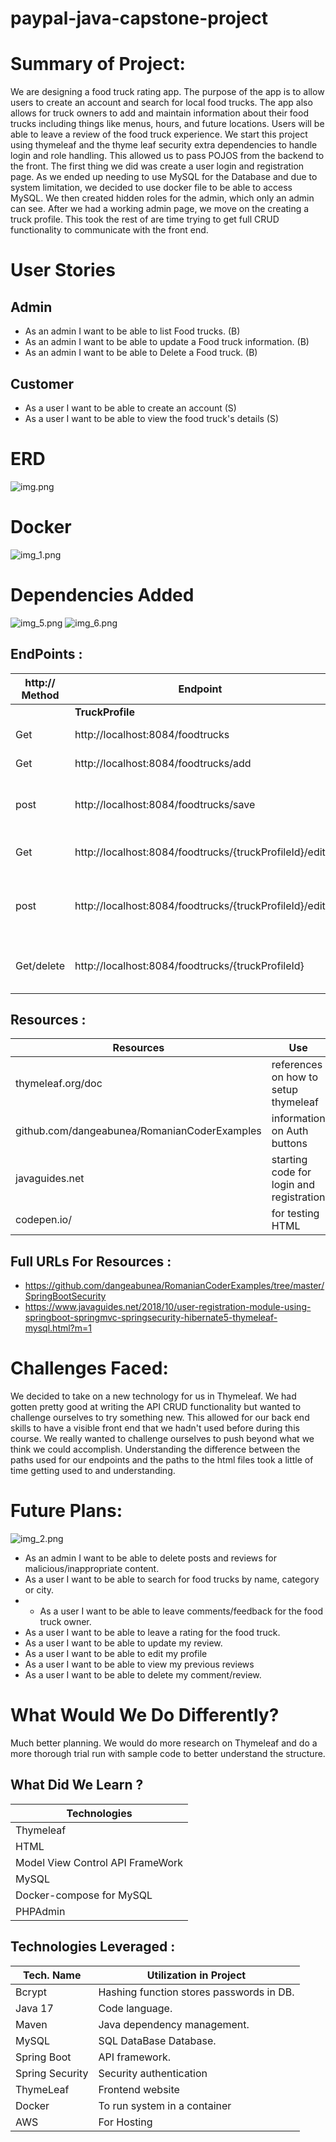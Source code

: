 # paypal-java-capstone-project

# Summary of Project:

We are designing a food truck rating app. The purpose of the app is to allow users to create an account and search for local food trucks. The app also allows for truck owners to add and maintain information about their food trucks including things like menus, hours, and future locations. Users will be able to leave a review of the food truck experience.
We start this project using thymeleaf and the thyme leaf security extra dependencies to handle login and role handling. This allowed us to pass POJOS from the backend to the front. The first thing we did was create a user login and registration page. As we ended up needing to use MySQL for the Database and due to system limitation, we decided to use docker file to be able to access MySQL. We then created hidden roles for the admin, which only an admin can see. After we had a working admin page, we move on the creating a truck profile. This took the rest of are time trying to get full CRUD functionality to communicate with the front end.

# User Stories

## Admin


* As an admin I want to be able to list Food trucks. (B)
* As an admin I want to be able to update a Food truck information. (B)
* As an admin I want to be able to Delete a Food truck. (B)

## Customer

* As a user I want to be able to create an account (S)
* As a user I want to be able to view the food truck's details (S)





# ERD
![img.png](ReadMeAssetes/img20.png)

# Docker
![img_1.png](ReadMeAssetes/img_21.png)


# Dependencies Added
![img_5.png](ReadMeAssetes/img_5.png)
![img_6.png](ReadMeAssetes/img_6.png)

## EndPoints :

| http:// Method| Endpoint| Description| Public/User/Admin
|--|--|--|--|
||**TruckProfile**
|Get | http://localhost:8084/foodtrucks | list Food Trucks | Admin
|Get | http://localhost:8084/foodtrucks/add | Render add page | Admin
|post | http://localhost:8084/foodtrucks/save | Saves User information to DataBase | Admin
|Get | http://localhost:8084/foodtrucks/{truckProfileId}/edit | Renders Update page | Admin
|post | http://localhost:8084/foodtrucks/{truckProfileId}/edit | Send updated information to DataBase | Admin
|Get/delete | http://localhost:8084/foodtrucks/{truckProfileId} | pulls the Truck profile and deletes it | Admin


## Resources :

|           Resources                           |        Use                 
|-----------------------------------------------|------------------------------------------|
| thymeleaf.org/doc                             | references on how to setup thymeleaf     |
| github.com/dangeabunea/RomanianCoderExamples  | information on Auth buttons              |
| javaguides.net                                | starting code for login and registration |
| codepen.io/                                   | for testing HTML                         |


## Full URLs For Resources :

* https://github.com/dangeabunea/RomanianCoderExamples/tree/master/SpringBootSecurity       
* https://www.javaguides.net/2018/10/user-registration-module-using-springboot-springmvc-springsecurity-hibernate5-thymeleaf-mysql.html?m=1

# Challenges Faced:
We decided to take on a new technology for us in Thymeleaf. We had gotten pretty good at writing the API CRUD functionality but wanted to challenge ourselves to 
try something new. This allowed for our back end skills to have a visible front end that we hadn't used before during this course. We really wanted to challenge 
ourselves to push beyond what we think we could accomplish. Understanding the difference between the paths used for our endpoints and the paths to the html files
took a little of time getting used to and understanding. 

# Future Plans:
![img_2.png](ReadMeAssetes/img_2.png)
* As an admin I want to be able to delete posts and reviews for malicious/inappropriate content. 
* As a user I want to be able to search for food trucks by name, category or city.
* * As a user I want to be able to leave comments/feedback for the food truck owner.
* As a user I want to be able to leave a rating for the food truck.
* As a user I want to be able to update my review.
* As a user I want to be able to edit my profile
* As a user I want to be able to view my previous reviews
* As a user I want to be able to delete my comment/review.

# What Would We Do Differently?
Much better planning. We would do more research on Thymeleaf and do a more thorough trial run with sample code to better understand the structure. 

## What Did We Learn ? 
|           Technologies           |
|----------------------------------|
| Thymeleaf                        |
| HTML                             |
| Model View Control API FrameWork |
| MySQL                            |
| Docker-compose for MySQL         |
| PHPAdmin                         |



## Technologies Leveraged :

|     Tech. Name     |            Utilization in Project            |
| ------------------ | -------------------------------------------- |
| Bcrypt             | Hashing function stores passwords in DB.     |
| Java 17            | Code language.                               |
| Maven              | Java dependency management.                  |
| MySQL              | SQL DataBase Database.                       |
| Spring Boot        | API framework.                               |
| Spring Security    | Security authentication                      |
| ThymeLeaf          | Frontend website                             |
| Docker             | To run system in a container                 |
| AWS                | For Hosting                                  |